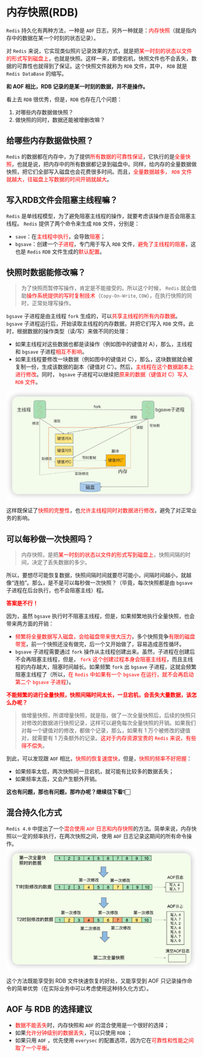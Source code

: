 # 内存快照(RDB)

`Redis` 持久化有两种方法，一种是 `AOF` 日志，另外一种就是：<font color="red">内存快照</font>（就是指内存中的数据在某一个时刻的状态记录）。

对 `Redis` 来说，它实现类似照片记录效果的方式，就是把<font color="red">某一时刻的状态以文件的形式写到磁盘上</font>，也就是快照。这样一来，即使宕机，快照文件也不会丢失，数据的可靠性也就得到了保证。这个快照文件就称为 `RDB` 文件，其中， `RDB` 就是 `Redis DataBase` 的缩写。

**和 AOF 相比，RDB 记录的是某一时刻的数据，并不是操作。**

看上去 `RDB` 很优秀，但是，`RDB` 也存在几个问题：
1. 对哪些内存数据做快照？
2. 做快照的同时，数据还能被增删改嘛？


## 给哪些内存数据做快照？
`Redis` 的数据都在内存中，为了提供<font color="red">所有数据的可靠性保证</font>，它执行的是<font color="red">全量快照</font>，也就是说，把内存中的所有数据都记录到磁盘中。同样，给内存的全量数据做快照，把它们全部写入磁盘也会花费很多时间。而且，<font color="red">全量数据越多， `RDB` 文件就越大，往磁盘上写数据的时间开销就越大</font>。


## 写入RDB文件会阻塞主线程嘛？
`Redis` 是单线程模型，为了避免阻塞主线程的操作，就要考虑该操作是否会阻塞主线程。 `Redis` 提供了两个命令来生成 `RDB` 文件，分别是：
- `save`：在<font color="red">主线程中执行</font>，会导致<font color="red">阻塞</font>；
- `bgsave`：创建一个<font color="red">子进程</font>，专门用于写入 `RDB` 文件，<font color="red">避免了主线程的阻塞</font>，这也是 `Redis` `RDB` 文件生成的<font color="red">默认配置</font>。

## 快照时数据能修改嘛？

> 为了快照而暂停写操作，肯定是不能接受的。所以这个时候， `Redis` 就会借助<font color="red">操作系统提供的写时复制技术</font>（`Copy-On-Write`, `COW`），在执行快照的同时，正常处理写操作。


`bgsave` 子进程是由主线程 `fork` 生成的，可以<font color="red">共享主线程的所有内存数据</font>。 `bgsave` 子进程运行后，开始读取主线程的内存数据，并把它们写入 `RDB` 文件。此时，根据数据的操作类型（读/写）来做不同的处理：
- 如果主线程对这些数据也都是读操作（例如图中的键值对 A），那么，主线程和 `bgsave` 子进程<font color="red">相互不影响</font>。
- 如果主线程要修改一块数据（例如图中的键值对 C），那么，这块数据就会被复制一份，生成该数据的副本（键值对 C’）。然后，<font color="red">主线程在这个数据副本上进行修改</font>。同时， `bgsave` 子进程可以继续把<font color="red">原来的数据（键值对 C）写入 `RDB` 文件</font>。

![COW](.pic/2023-02-18-COW.png)

这样既保证了<font color="red">快照的完整性</font>，也<font color="red">允许主线程同时对数据进行修改</font>，避免了对正常业务的影响。

## 可以每秒做一次快照吗？

>内存快照，是把<font color="red">某一时刻的状态以文件的形式写到磁盘上</font>，快照间隔的时间，决定了丢失数据的多少。

所以，要想尽可能恢复数据，快照间隔时间就要尽可能小，间隔时间越小，就越像“连拍”。那么，是不是可以每秒做一次快照？（毕竟，每次快照都是由 `bgsave` 子进程在后台执行，也不会阻塞主线）程。

**<font color="red">答案是不行！</font>**

因为，虽然 `bgsave` 执行时不阻塞主线程，但是，如果频繁地执行全量快照，也会带来两方面的开销：
- <font color="red">频繁将全量数据写入磁盘，会给磁盘带来很大压力</font>，多个快照竞争<font color="red">有限的磁盘带宽</font>，前一个快照还没有做完，后一个又开始做了，容易造成恶性循环。
- `bgsave` 子进程需要通过 `fork` 操作从主线程创建出来。虽然，子进程在创建后不会再阻塞主线程，但是， <font color="red">`fork` 这个创建过程本身会阻塞主线程</font>，而且主线程的内存越大，阻塞时间越长。如果频繁 `fork` 出 `bgsave` 子进程，这就会频繁阻塞主线程了（所以，<font color="red">在 `Redis` 中如果有一个 `bgsave` 在运行，就不会再启动第二个 `bgsave` 子进程</font>）。

**<font color="red">不能频繁的进行全量快照，快照间隔时间太长，一旦宕机，会丢失大量数据，该怎么办呢？</font>**

>做增量快照，所谓增量快照，就是指，做了一次全量快照后，后续的快照只对修改的数据进行快照记录，这样可以避免每次全量快照的开销。如果我们对每一个键值对的修改，都做个记录，那么，如果有 1 万个被修改的键值对，就需要有 1 万条额外的记录。<font color="red">这对于内存资源宝贵的 `Redis` 来说，有些得不偿失</font>。

到此，可以发现跟 `AOF` 相比，<font color="red">快照的恢复速度快</font>，但是，<font color="red">快照的频率不好把握</font>：
- 如果频率太低，两次快照间一旦宕机，就可能有比较多的数据丢失；
- 如果频率太高，又会产生额外开销。

**这也有问题，那也有问题，那咋办呢？继续往下看👇🏻**

## 混合持久化方式
`Redis 4.0` 中提出了一个<font color="red">混合使用 `AOF` 日志和内存快照</font>的方法。简单来说，内存快照以一定的频率执行，在两次快照之间，使用 `AOF` 日志记录这期间的所有命令操作。
![混合持久化方式过程](.pic/2023-02-18-%E6%B7%B7%E5%90%88%E6%8C%81%E4%B9%85%E5%8C%96%E6%96%B9%E5%BC%8F%E8%BF%87%E7%A8%8B.png)

这个方法既能享受到 RDB 文件快速恢复的好处，又能享受到 AOF 只记录操作命令的简单优势（在实际业务中可以考虑使用这种持久化方式）。

## AOF 与 RDB 的选择建议
- <font color="red">数据不能丢失</font>时，内存快照和 `AOF` 的混合使用是一个很好的选择；
- 如果<font color="red">允许分钟级别的数据丢失</font>，可以只使用 `RDB` ；
- 如果只用 `AOF` ，优先使用 `everysec` 的配置选项，因为它在<font color="red">可靠性和性能之间取了一个平衡</font>。
